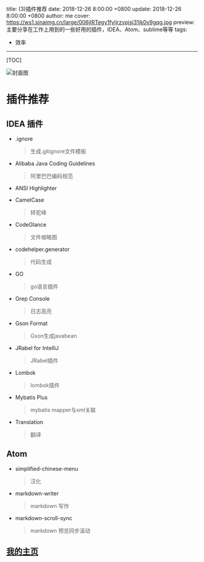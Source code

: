 title: (3)插件推荐
date: 2018-12-26 8:00:00 +0800
update: 2018-12-26 8:00:00 +0800
author: me
cover: https://ws1.sinaimg.cn/large/006jIRTegy1fyljrzvpjsj31jk0v9gqg.jpg
preview:  主要分享在工作上用到的一些好用的插件，IDEA、Atom、sublime等等
tags:

  - 效率

---

[TOC]

![封面图](https://ws1.sinaimg.cn/large/006jIRTegy1fyljrzvpjsj31jk0v9gqg.jpg)

# 插件推荐

## IDEA 插件

* .ignore

  > 生成.gitignore文件模板

* Alibaba Java Coding Guidelines 

  > 阿里巴巴编码规范

* ANSI Highlighter

* CamelCase

  > 转驼峰

* CodeGlance

  > 文件缩略图

* codehelper.generator

  > 代码生成

* GO

  > go语言插件

* Grep Console

  > 日志高亮

* Gson Format

  > Gson生成javabean

* JRabel for IntelliJ

  > JRabel插件

* Lombok

  > lombok插件

* Mybatis Plus

  > mybatis mapper与xml关联

* Translation

  > 翻译

## Atom

* simplified-chinese-menu 

  > 汉化

* markdown-writer 

  > markdown 写作

* markdown-scroll-sync

  > markdown 预览同步滚动



## [我的主页](https://suveng.github.io/blog/)
